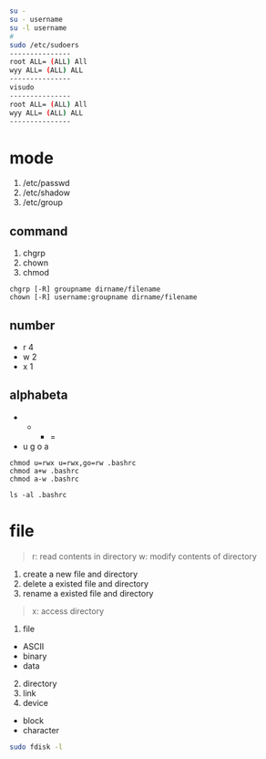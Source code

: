 # 

```bash
su -
su - username
su -l username 
#
sudo /etc/sudoers
---------------
root ALL= (ALL) All
wyy ALL= (ALL) ALL
---------------
visudo
---------------
root ALL= (ALL) All
wyy ALL= (ALL) ALL
---------------
```



# mode

1. /etc/passwd
2. /etc/shadow
3. /etc/group

## command

1. chgrp
2. chown
3. chmod

```
chgrp [-R] groupname dirname/filename
chown [-R] username:groupname dirname/filename

```

## number

+ r 4
+ w 2
+ x 1

## alphabeta

- + - =
- u g o a
```
chmod u=rwx u=rwx,go=rw .bashrc
chmod a+w .bashrc
chmod a-w .bashrc

ls -al .bashrc
```

# file

> r: read contents in directory
> w: modify contents of directory

1. create a new file and directory
2. delete a existed file and directory
3. rename a existed file and directory

> x: access directory



1. file

 + ASCII
 + binary
 + data

2. directory
3. link
4. device

 + block
 + character

```sh
sudo fdisk -l
```
